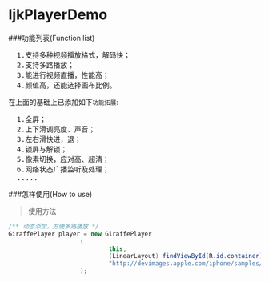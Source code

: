 # IjkPlayerDemo

###功能列表(Function list)
<pre>
&emsp;&emsp;1.支持多种视频播放格式，解码快；
&emsp;&emsp;2.支持多路播放；
&emsp;&emsp;3.能进行视频直播，性能高；
&emsp;&emsp;4.颜值高，还能选择画布比例。
</pre>
        
在上面的基础上已添加如下`功能拓展`:
<pre>
&emsp;&emsp;1.全屏；
&emsp;&emsp;2.上下滑调亮度、声音；
&emsp;&emsp;3.左右滑快进，退；
&emsp;&emsp;4.锁屏与解锁；
&emsp;&emsp;5.像素切换，应对高、超清；
&emsp;&emsp;6.网络状态广播监听及处理；
&emsp;&emsp;.....
</pre>

###怎样使用(How to use)

>使用方法</br>
```java
/** 动态添加，方便多路播放 */
GiraffePlayer player = new GiraffePlayer
                    (
                            this,
                            (LinearLayout) findViewById(R.id.container),
                            "http://devimages.apple.com/iphone/samples/bipbop/bipbopall.m3u8"
                    );
```
